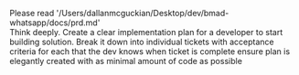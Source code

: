 Please read '/Users/dallanmcguckian/Desktop/dev/bmad-whatsapp/docs/prd.md'\
Think deeply. Create a clear implementation plan for a developer to start building solution. Break it down into individual tickets with acceptance 
criteria for each that the dev knows when ticket is complete
ensure plan is elegantly created with as minimal amount of code as possible 